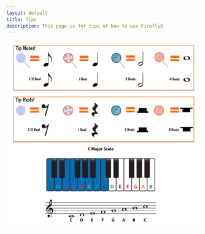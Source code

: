 ```yaml
---
layout: default
title: Tips
description: This page is for tips of how to use FireflyX
---
```


![Tips](/assets/img/tips.png)